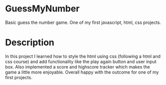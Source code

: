 # GuessMyNumber
Basic guess the number game. One of my first javascript, html, css projects.

# Description 

In this project I learned how to style the html using css (following a html and css course) and add functionality like the play again button
and user input box. Also implemented a score and highscore tracker which makes the game a little more enjoyable. Overall happy with the 
outcome for one of my first projects.
